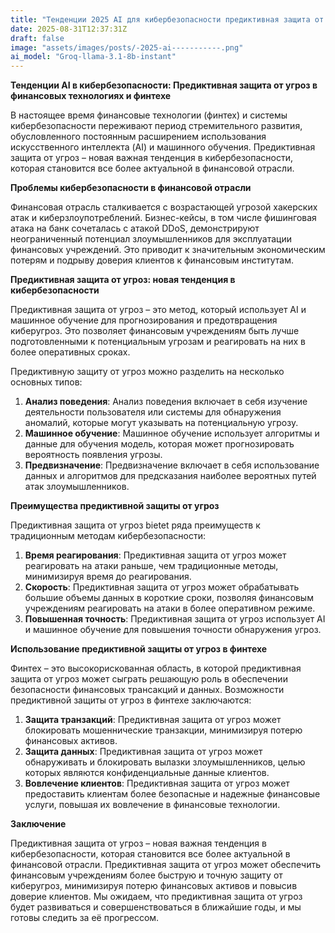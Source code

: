```yaml
---
title: "Тенденции 2025 AI для кибербезопасности предиктивная защита от угроз в финансовых технологиях и финтехе"
date: 2025-08-31T12:37:31Z
draft: false
image: "assets/images/posts/-2025-ai-----------.png"
ai_model: "Groq-llama-3.1-8b-instant"
---
```


**Тенденции AI в кибербезопасности: Предиктивная защита от угроз в финансовых технологиях и финтехе**

В настоящее время финансовые технологии (финтех) и системы кибербезопасности переживают период стремительного развития, обусловленного постоянным расширением использования искусственного интеллекта (AI) и машинного обучения. Предиктивная защита от угроз – новая важная тенденция в кибербезопасности, которая становится все более актуальной в финансовой отрасли.

**Проблемы кибербезопасности в финансовой отрасли**

Финансовая отрасль сталкивается с возрастающей угрозой хакерских атак и киберзлоупотреблений. Бизнес-кейсы, в том числе фишинговая атака на банк сочеталась с атакой DDoS, демонстрируют неограниченный потенциал злоумышленников для эксплуатации финансовых учреждений. Это приводит к значительным экономическим потерям и подрыву доверия клиентов к финансовым институтам.

**Предиктивная защита от угроз: новая тенденция в кибербезопасности**

Предиктивная защита от угроз – это метод, который использует AI и машинное обучение для прогнозирования и предотвращения киберугроз. Это позволяет финансовым учреждениям быть лучше подготовленными к потенциальным угрозам и реагировать на них в более оперативных сроках.

Предиктивную защиту от угроз можно разделить на несколько основных типов:

1. **Анализ поведения**: Анализ поведения включает в себя изучение деятельности пользователя или системы для обнаружения аномалий, которые могут указывать на потенциальную угрозу.
2. **Машинное обучение**: Машинное обучение использует алгоритмы и данные для обучения модель, которая может прогнозировать вероятность появления угрозы.
3. **Предвизначение**: Предвизначение включает в себя использование данных и алгоритмов для предсказания наиболее вероятных путей атак злоумышленников.

**Преимущества предиктивной защиты от угроз**

Предиктивная защита от угроз bietet ряда преимуществ к традиционным методам кибербезопасности:

1. **Время реагирования**: Предиктивная защита от угроз может реагировать на атаки раньше, чем традиционные методы, минимизируя время до реагирования.
2. **Скорость**: Предиктивная защита от угроз может обрабатывать большие объемы данных в короткие сроки, позволяя финансовым учреждениям реагировать на атаки в более оперативном режиме.
3. **Повышенная точность**: Предиктивная защита от угроз использует AI и машинное обучение для повышения точности обнаружения угроз.

**Использование предиктивной защиты от угроз в финтехе**

Финтех – это высокорискованная область, в которой предиктивная защита от угроз может сыграть решающую роль в обеспечении безопасности финансовых трансакций и данных. Возможности предиктивной защиты от угроз в финтехе заключаются:

1. **Защита транзакций**: Предиктивная защита от угроз может блокировать мошеннические транзакции, минимизируя потерю финансовых активов.
2. **Защита данных**: Предиктивная защита от угроз может обнаруживать и блокировать вылазки злоумышленников, целью которых являются конфиденциальные данные клиентов.
3. **Вовлечение клиентов**: Предиктивная защита от угроз может предоставить клиентам более безопасные и надежные финансовые услуги, повышая их вовлечение в финансовые технологии.

**Заключение**

Предиктивная защита от угроз – новая важная тенденция в кибербезопасности, которая становится все более актуальной в финансовой отрасли. Предиктивная защита от угроз может обеспечить финансовым учреждениям более быструю и точную защиту от киберугроз, минимизируя потерю финансовых активов и повысив доверие клиентов. Мы ожидаем, что предиктивная защита от угроз будет развиваться и совершенствоваться в ближайшие годы, и мы готовы следить за её прогрессом.
